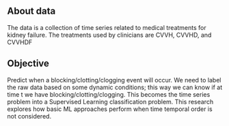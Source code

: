 ## About data
The data is a collection of time series related to medical treatments for kidney failure. The treatments used by clinicians are CVVH, CVVHD, and CVVHDF


## Objective
Predict when a blocking/clotting/clogging event will occur. We need to label the raw data based on some dynamic conditions; this way we can know if at 
time t we have blocking/clotting/clogging. This becomes the time series problem into a Supervised Learning classification problem. This research explores 
how basic ML approaches perform when time temporal order is not considered.
